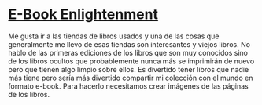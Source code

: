 # [E-Book Enlightenment](http://write.flossmanuals.net/e-book-enlightenment/scanning-book-pages/)

Me gusta ir a las tiendas de libros usados y una de las cosas que generalmente
me llevo de esas tiendas son interesantes y viejos libros. No hablo de las
primeras ediciones de los libros que son muy conocidos sino de los libros ocultos
que probablemente nunca más se imprimirán de nuevo pero que tienen algo limpio
sobre ellos. Es divertido tener libros que nadie más tiene pero sería más
divertido compartir mi colección con el mundo en formato e-book. Para hacerlo
necesitamos crear imágenes de las páginas de los libros.
